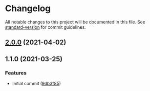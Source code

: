 # Changelog

All notable changes to this project will be documented in this file. See [standard-version](https://github.com/conventional-changelog/standard-version) for commit guidelines.

## [2.0.0](https://github.com/danielcerongrajales/danielcerongrajales.github.io/compare/v1.1.0...v2.0.0) (2021-04-02)

## 1.1.0 (2021-03-25)


### Features

* Initial commit ([9db3f85](https://github.com/danielcerongrajales/danielcerongrajales.github.io/commit/9db3f85b8ea3726d45731f19ec602b7c00b5bd9b))
